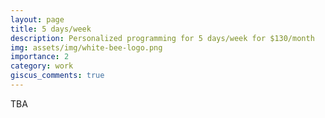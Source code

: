 ```yaml
---
layout: page
title: 5 days/week
description: Personalized programming for 5 days/week for $130/month
img: assets/img/white-bee-logo.png
importance: 2
category: work
giscus_comments: true
---
```


TBA